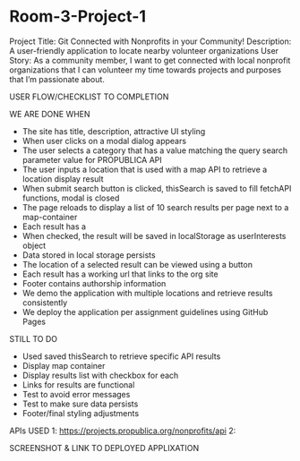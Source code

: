 # Room-3-Project-1
Project Title: Git Connected with Nonprofits in your Community!
Description: A user-friendly application to locate nearby volunteer organizations
User Story: As a community member, I want to get connected with local nonprofit organizations that I can volunteer my time towards projects and purposes that I’m passionate about.  

USER FLOW/CHECKLIST TO COMPLETION

WE ARE DONE WHEN
- The site has title, description, attractive UI styling
- When user clicks on <open form> a modal dialog appears
- The user selects a category that has a value matching the query search parameter value for PROPUBLICA API
- The user inputs a location that is used with a map API to retrieve a location display result
- When submit search button is clicked, thisSearch is saved to fill fetchAPI functions, modal is closed
- The page reloads to display a list of 10 search results per page next to a map-container
- Each result has a <checkbox>
- When checked, the result will be saved in localStorage as userInterests object
- Data stored in local storage persists
- The location of a selected result can be viewed using a <find org> button
- Each result has a working url that links to the org site
- Footer contains authorship information
- We demo the application with multiple locations and retrieve results consistently
- We deploy the application per assignment guidelines using GitHub Pages

STILL TO DO
- Used saved thisSearch to retrieve specific API results
- Display map container
- Display results list with checkbox for each
- Links for results are functional
- Test to avoid error messages
- Test to make sure data persists
- Footer/final styling adjustments

APIs USED
1: https://projects.propublica.org/nonprofits/api
2: 

SCREENSHOT & LINK TO DEPLOYED APPLIXATION